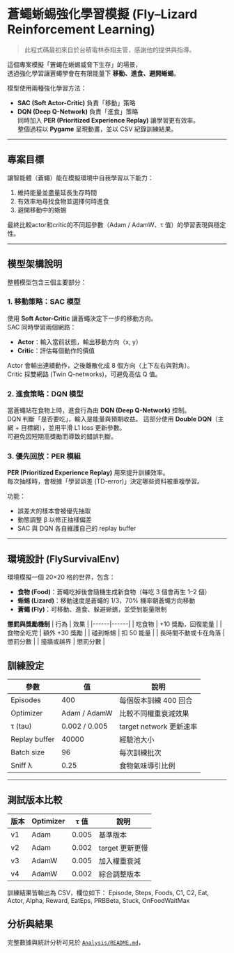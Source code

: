 # 蒼蠅蜥蜴強化學習模擬 (Fly–Lizard Reinforcement Learning)

> 此程式碼最初來自於台積電林泰翔主管，感謝他的提供與指導。

這個專案模擬「蒼蠅在蜥蜴威脅下生存」的場景，  
透過強化學習讓蒼蠅學會在有限能量下 **移動、進食、避開蜥蜴**。

模型使用兩種強化學習方法：
- **SAC (Soft Actor-Critic)** 負責「移動」策略  
- **DQN (Deep Q-Network)** 負責「進食」策略  
同時加入 **PER (Prioritized Experience Replay)** 讓學習更有效率。  
整個過程以 **Pygame** 呈現動畫，並以 CSV 紀錄訓練結果。

---

## 專案目標
讓智能體（蒼蠅）能在模擬環境中自我學習以下能力：
1. 維持能量並盡量延長生存時間  
2. 有效率地尋找食物並選擇何時進食  
3. 避開移動中的蜥蜴  

最終比較actor和critic的不同超參數（Adam / AdamW、τ 值）的學習表現與穩定性。

---

## 模型架構說明

整體模型包含三個主要部分：

### 1. 移動策略：SAC 模型
使用 **Soft Actor-Critic** 讓蒼蠅決定下一步的移動方向。  
SAC 同時學習兩個網路：
- **Actor**：輸入當前狀態，輸出移動方向（x, y）  
- **Critic**：評估每個動作的價值  

Actor 會輸出連續動作，之後離散化成 8 個方向（上下左右與對角）。  
Critic 採雙網路 (Twin Q-networks)，可避免高估 Q 值。

### 2. 進食策略：DQN 模型
當蒼蠅站在食物上時，進食行為由 **DQN (Deep Q-Network)** 控制。  
DQN 判斷「是否要吃」，輸入是能量與預期收益。
這部分使用 **Double DQN**（主網 + 目標網），並用平滑 L1 loss 更新參數。  
可避免因短期高獎勵而導致的錯誤判斷。

### 3. 優先回放：PER 模組
**PER (Prioritized Experience Replay)** 用來提升訓練效率。  
每次抽樣時，會根據「學習誤差 (TD-error)」決定哪些資料被重複學習。

功能：
- 誤差大的樣本會被優先抽取  
- 動態調整 β 以修正抽樣偏差  
- SAC 與 DQN 各自維護自己的 replay buffer  

---

## 環境設計 (FlySurvivalEnv)

環境模擬一個 20×20 格的世界，包含：
- **食物 (Food)**：蒼蠅吃掉後會隨機生成新食物（每吃 3 個會再生 1–2 個）
- **蜥蜴 (Lizard)**：移動速度是蒼蠅的 1/3，70% 機率朝蒼蠅方向移動
- **蒼蠅 (Fly)**：可移動、進食、躲避蜥蜴，並受到能量限制  

**懲罰與獎勵機制**
| 行為 | 效果 |
|------|------|
| 吃食物 | +10 獎勵，回復能量 |
| 食物全吃完 | 額外 +30 獎勵 |
| 碰到蜥蜴 | 扣 50 能量 |
| 長時間不動或卡在角落 | 懲罰分數 |
| 撞牆或越界 | 懲罰分數 |

## 訓練設定
| 參數 | 值 | 說明 |
|------|------|------|
| Episodes | 400 | 每個版本訓練 400 回合 |
| Optimizer | Adam / AdamW | 比較不同權重衰減效果 |
| τ (tau) | 0.002 / 0.005 | target network 更新速率 |
| Replay buffer | 40000 | 經驗池大小 |
| Batch size | 96 | 每次訓練批次 |
| Sniff λ | 0.25 | 食物氣味導引比例 |

---

## 測試版本比較
| 版本 | Optimizer | τ 值 | 說明 |
|------|------------|------|------|
| v1 | Adam | 0.005 | 基準版本 |
| v2 | Adam | 0.002 | target 更新更慢 |
| v3 | AdamW | 0.005 | 加入權重衰減 |
| v4 | AdamW | 0.002 | 綜合調整版本 |

訓練結果皆輸出為 CSV，欄位如下：
Episode, Steps, Foods, C1, C2, Eat, Actor, Alpha, Reward, EatEps, PRBBeta, Stuck, OnFoodWaitMax

## 分析與結果

完整數據與統計分析可見於 [`Analysis/README.md`](./Analysis/README.md)，  
 
